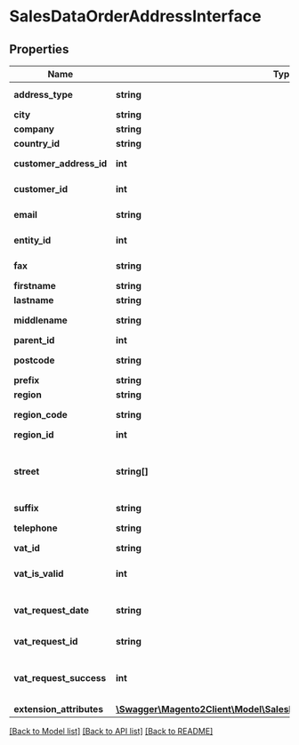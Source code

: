 # SalesDataOrderAddressInterface

## Properties
Name | Type | Description | Notes
------------ | ------------- | ------------- | -------------
**address_type** | **string** | Address type. | 
**city** | **string** | City. | 
**company** | **string** | Company. | [optional] 
**country_id** | **string** | Country ID. | 
**customer_address_id** | **int** | Country address ID. | [optional] 
**customer_id** | **int** | Customer ID. | [optional] 
**email** | **string** | Email address. | [optional] 
**entity_id** | **int** | Order address ID. | [optional] 
**fax** | **string** | Fax number. | [optional] 
**firstname** | **string** | First name. | 
**lastname** | **string** | Last name. | 
**middlename** | **string** | Middle name. | [optional] 
**parent_id** | **int** | Parent ID. | [optional] 
**postcode** | **string** | Postal code. | 
**prefix** | **string** | Prefix. | [optional] 
**region** | **string** | Region. | [optional] 
**region_code** | **string** | Region code. | [optional] 
**region_id** | **int** | Region ID. | [optional] 
**street** | **string[]** | Array of any street values. Otherwise, null. | [optional] 
**suffix** | **string** | Suffix. | [optional] 
**telephone** | **string** | Telephone number. | 
**vat_id** | **string** | VAT ID. | [optional] 
**vat_is_valid** | **int** | VAT-is-valid flag value. | [optional] 
**vat_request_date** | **string** | VAT request date. | [optional] 
**vat_request_id** | **string** | VAT request ID. | [optional] 
**vat_request_success** | **int** | VAT-request-success flag value. | [optional] 
**extension_attributes** | [**\Swagger\Magento2Client\Model\SalesDataOrderAddressExtensionInterface**](SalesDataOrderAddressExtensionInterface.md) |  | [optional] 

[[Back to Model list]](../README.md#documentation-for-models) [[Back to API list]](../README.md#documentation-for-api-endpoints) [[Back to README]](../README.md)



